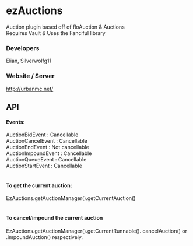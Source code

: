 # ezAuctions
Auction plugin based off of floAuction & Auctions <br>
Requires Vault & Uses the Fanciful library

### Developers
Elian, Silverwolfg11

### Website / Server
http://urbanmc.net/

## API
#### Events: <br>
AuctionBidEvent : Cancellable <br>
AuctionCancelEvent : Cancellable <br>
AuctionEndEvent : Not cancellable <br>
AuctionImpoundEvent : Cancellable <br>
AuctionQueueEvent : Cancellable <br>
AuctionStartEvent : Cancellable <br> <br>

#### To get the current auction: <br>
EzAuctions.getAuctionManager().getCurrentAuction() <br>
<br>

#### To cancel/impound the current auction <br>
EzAuctions.getAuctionManager().getCurrentRunnable().
cancelAuction()
or .impoundAuction() respectively.